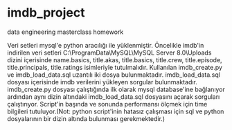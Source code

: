# imdb_project
 data engineering masterclass homework
 
 Veri setleri mysql'e python aracılığı ile yüklenmiştir. Öncelikle imdb'in indirilen veri setleri C:\ProgramData\MySQL\MySQL Server 8.0\Uploads dizini içerisinde 
 name.basics, title.akas, title.basics, title.crew, title.episode, title.principals, title.ratings isimleriyle tutulmalıdır. Kullanılan imdb_create.py ve 
 imdb_load_data.sql uzantılı iki dosya bulunmaktadır. imdb_load_data.sql dosyası içerisinde imdb verilerini yükleyen sorgular bulunmaktadır. imdb_create.py dosyası
 çalıştığında ilk olarak mysql database'ine bağlanıyor ardından aynı dizin altındaki imdb_load_data.sql dosyasını açarak sorguları çalıştırıyor. Script'in başında ve
 sonunda performansı ölçmek için time bilgileri tutuluyor.(Not: python script'inin hatasız çalışması için sql ve python dosyalarının bir dizin altında bulunması
 gerekmektedir.)
 
 
 
 
